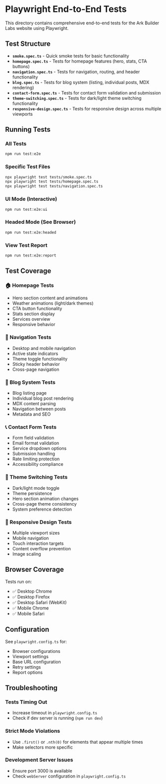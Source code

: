 # Playwright End-to-End Tests

This directory contains comprehensive end-to-end tests for the Ark Builder Labs website using Playwright.

## Test Structure

- **`smoke.spec.ts`** - Quick smoke tests for basic functionality
- **`homepage.spec.ts`** - Tests for homepage features (hero, stats, CTA buttons)
- **`navigation.spec.ts`** - Tests for navigation, routing, and header functionality
- **`blog.spec.ts`** - Tests for blog system (listing, individual posts, MDX rendering)
- **`contact-form.spec.ts`** - Tests for contact form validation and submission
- **`theme-switching.spec.ts`** - Tests for dark/light theme switching functionality
- **`responsive-design.spec.ts`** - Tests for responsive design across multiple viewports

## Running Tests

### All Tests
```bash
npm run test:e2e
```

### Specific Test Files
```bash
npx playwright test tests/smoke.spec.ts
npx playwright test tests/homepage.spec.ts
npx playwright test tests/navigation.spec.ts
```

### UI Mode (Interactive)
```bash
npm run test:e2e:ui
```

### Headed Mode (See Browser)
```bash
npm run test:e2e:headed
```

### View Test Report
```bash
npm run test:e2e:report
```

## Test Coverage

### 🏠 Homepage Tests
- Hero section content and animations
- Weather animations (light/dark themes)
- CTA button functionality
- Stats section display
- Services overview
- Responsive behavior

### 🧭 Navigation Tests
- Desktop and mobile navigation
- Active state indicators
- Theme toggle functionality
- Sticky header behavior
- Cross-page navigation

### 📝 Blog System Tests
- Blog listing page
- Individual blog post rendering
- MDX content parsing
- Navigation between posts
- Metadata and SEO

### 📞 Contact Form Tests
- Form field validation
- Email format validation
- Service dropdown options
- Submission handling
- Rate limiting protection
- Accessibility compliance

### 🎨 Theme Switching Tests
- Dark/light mode toggle
- Theme persistence
- Hero section animation changes
- Cross-page theme consistency
- System preference detection

### 📱 Responsive Design Tests
- Multiple viewport sizes
- Mobile navigation
- Touch interaction targets
- Content overflow prevention
- Image scaling

## Browser Coverage

Tests run on:
- ✅ Desktop Chrome
- ✅ Desktop Firefox  
- ✅ Desktop Safari (WebKit)
- ✅ Mobile Chrome
- ✅ Mobile Safari

## Configuration

See `playwright.config.ts` for:
- Browser configurations
- Viewport settings
- Base URL configuration
- Retry settings
- Report options

## Troubleshooting

### Tests Timing Out
- Increase timeout in `playwright.config.ts`
- Check if dev server is running (`npm run dev`)

### Strict Mode Violations
- Use `.first()` or `.nth(0)` for elements that appear multiple times
- Make selectors more specific

### Development Server Issues
- Ensure port 3000 is available
- Check `webServer` configuration in `playwright.config.ts`
